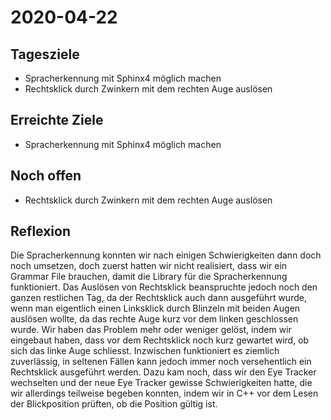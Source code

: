 # 2020-04-22

## Tagesziele
* Spracherkennung mit Sphinx4 möglich machen
* Rechtsklick durch Zwinkern mit dem rechten Auge auslösen

## Erreichte Ziele
* Spracherkennung mit Sphinx4 möglich machen

## Noch offen
* Rechtsklick durch Zwinkern mit dem rechten Auge auslösen

## Reflexion
Die Spracherkennung konnten wir nach einigen Schwierigkeiten dann doch noch umsetzen, doch zuerst hatten wir nicht
realisiert, dass wir ein Grammar File brauchen, damit die Library für die Spracherkennung funktioniert.
Das Auslösen von Rechtsklick beanspruchte jedoch noch den ganzen restlichen Tag, da der Rechtsklick auch dann ausgeführt
wurde, wenn man eigentlich einen Linksklick durch Blinzeln mit beiden Augen auslösen wollte, da das rechte Auge kurz vor
dem linken geschlossen wurde. Wir haben das Problem mehr oder weniger gelöst, indem wir eingebaut haben, dass vor dem
Rechtsklick noch kurz gewartet wird, ob sich das linke Auge schliesst. Inzwischen funktioniert es ziemlich zuverlässig,
in seltenen Fällen kann jedoch immer noch versehentlich ein Rechtsklick ausgeführt werden. Dazu kam noch, dass wir den
Eye Tracker wechselten und der neue Eye Tracker gewisse Schwierigkeiten hatte, die wir allerdings teilweise begeben
konnten, indem wir in C++ vor dem Lesen der Blickposition prüften, ob die Position gültig ist.